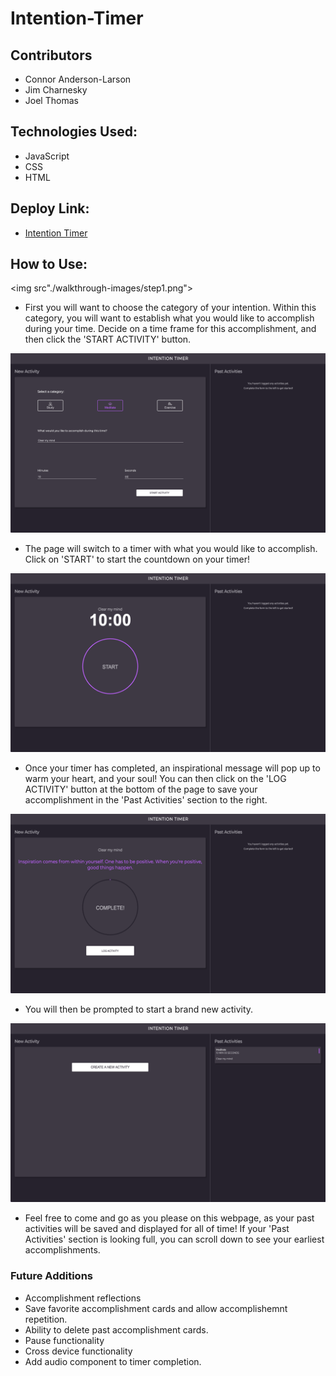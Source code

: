 # Intention-Timer

## Contributors

* Connor Anderson-Larson
* Jim Charnesky
* Joel Thomas

## Technologies Used:

* JavaScript
* CSS
* HTML

## Deploy Link:

* [Intention Timer](https://connorandersonlarson.github.io/Intention-Timer/)

## How to Use:

<img src"./walkthrough-images/step1.png">

* First you will want to choose the category of your intention. Within this category, you will want to establish what you would like to accomplish during your time. Decide on a time frame for this accomplishment, and then click the 'START ACTIVITY' button.

<img src="./walkthrough-images/step2.png">

* The page will switch to a timer with what you would like to accomplish. Click on 'START' to start the countdown on your timer!

<img src="./walkthrough-images/step3.png">

* Once your timer has completed, an inspirational message will pop up to warm your heart, and your soul! You can then click on the 'LOG ACTIVITY' button at the bottom of the page to save your accomplishment in the 'Past Activities' section to the right.

<img src="./walkthrough-images/step4.png">

* You will then be prompted to start a brand new activity.

<img src="./walkthrough-images/step5.png">

* Feel free to come and go as you please on this webpage, as your past activities will be saved and displayed for all of time! If your 'Past Activities' section is looking full, you can scroll down to see your earliest accomplishments.

### Future Additions

* Accomplishment reflections
* Save favorite accomplishment cards and allow accomplishemnt repetition.
* Ability to delete past accomplishment cards.
* Pause functionality
* Cross device functionality
* Add audio component to timer completion.
